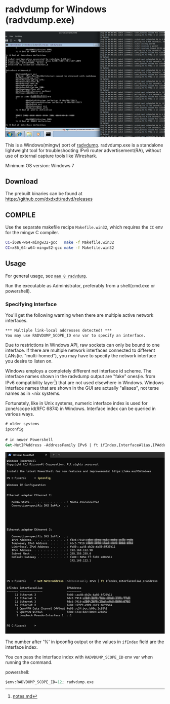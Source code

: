 # radvdump for Windows (radvdump.exe)
![radvdump running on a Windows 7 VM](screenshot0.png)

This is a Windows(mingw) port of
[radvdump](https://github.com/radvd-project/radvd). radvdump.exe is a standalone
lightweight tool for troubleshooting IPv6 router advertisement(RA), without use
of external capture tools like Wireshark.

Minimum OS version: Windows 7

## Download
The prebuilt binaries can be found at https://github.com/dxdxdt/radvd/releases

## COMPILE
Use the separate makefile recipe `Makefile.win32`, which requires the `CC` env
for the mingw C compiler.

```sh
CC=i686-w64-mingw32-gcc   make -f Makefile.win32
CC=x86_64-w64-mingw32-gcc make -f Makefile.win32
```

## Usage
For general usage, see [`man 8 radvdump`](radvdump.8.man).

Run the executable as Administrator, preferably from a shell(cmd.exe or
powershell).

### Specifying Interface
You'll get the following warning when there are multiple active network
interfaces.

```
*** Multiple link-local addresses detected! ***
You may use RADVDUMP_SCOPE_ID env var to specify an interface.
```

Due to restrictions in Windows API, raw sockets can only be bound to one
interface. If there are multiple network interfaces connected to different
LANs(ie. "multi-homed"), you may have to specify the network interface you
desire to listen on.

Windows employs a completely different net interface id scheme. The interface
names shown in the radvdump output are "fake" ones(ie. from IPv6 compatibility
layer[^1]) that are not used elsewhere in Windows. Windows interface names that
are shown in the GUI are actually "aliases", not terse names as in ~nix systems.

Fortunately, like in Unix systems, numeric interface index is used for
zone/scope id(RFC 6874) in Windows. Interface index can be queried in various
ways.

```ps
# older systems
ipconfig

# in newer Powershell
Get-NetIPAddress -AddressFamily IPv6 | ft ifIndex,InterfaceAlias,IPAddress
```

![Getting interface index in powershell](screenshot1.png)

The number after '%' in ipconfig output or the values in `ifIndex` field are the
interface index.

You can pass the interface index with `RADVDUMP_SCOPE_ID` env var when running
the command.

powershell:

```ps
$env:RADVDUMP_SCOPE_ID=12; radvdump.exe
```

[^1]: [notes.md](/doc/mingw/notes.md)

